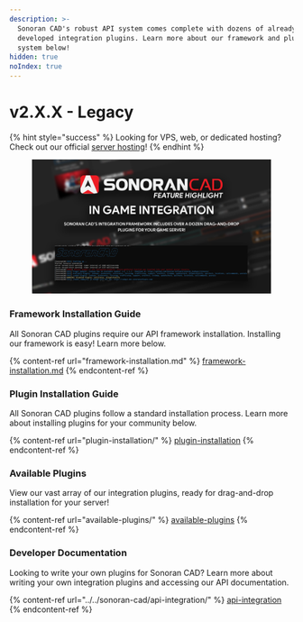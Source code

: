 ```yaml
---
description: >-
  Sonoran CAD's robust API system comes complete with dozens of already
  developed integration plugins. Learn more about our framework and plugin
  system below!
hidden: true
noIndex: true
---
```


# v2.X.X - Legacy

{% hint style="success" %}
Looking for VPS, web, or dedicated hosting? Check out our official [server hosting](../../other-products/server-hosting.md)!
{% endhint %}

<figure><img src="../../.gitbook/assets/ingameinte-2.png" alt=""><figcaption></figcaption></figure>

### Framework Installation Guide

All Sonoran CAD plugins require our API framework installation. Installing our framework is easy! Learn more below.

{% content-ref url="framework-installation.md" %}
[framework-installation.md](framework-installation.md)
{% endcontent-ref %}

### Plugin Installation Guide

All Sonoran CAD plugins follow a standard installation process. Learn more about installing plugins for your community below.

{% content-ref url="plugin-installation/" %}
[plugin-installation](plugin-installation/)
{% endcontent-ref %}

### Available Plugins

View our vast array of our integration plugins, ready for drag-and-drop installation for your server!

{% content-ref url="available-plugins/" %}
[available-plugins](available-plugins/)
{% endcontent-ref %}



### Developer Documentation

Looking to write your own plugins for Sonoran CAD? Learn more about writing your own integration plugins and accessing our API documentation.

{% content-ref url="../../sonoran-cad/api-integration/" %}
[api-integration](../../sonoran-cad/api-integration/)
{% endcontent-ref %}

